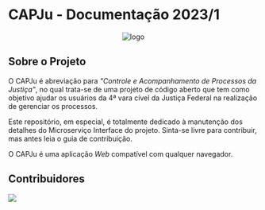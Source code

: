 # CAPJu - Documentação 2023/1

<div align="center">
  <img src="https://i.imgur.com/0KsqIUe.png" alt="logo">
</div>

## Sobre o Projeto

O CAPJu é abreviação para _"Controle e Acompanhamento de Processos da Justiça"_, no qual trata-se de uma projeto de código aberto que tem como objetivo ajudar os usuários da 4ª vara cível da Justiça Federal na realização de gerenciar os processos.

Este repositório, em especial, é totalmente dedicado à manutenção dos detalhes do Microserviço Interface do projeto. Sinta-se livre para contribuir, mas antes leia o guia de contribuição.

O CAPJu é uma aplicação _Web_ compatível com qualquer navegador.

## Contribuidores

<a href="https://github.com/fga-eps-mds/2023-1-CAPJu-Doc/graphs/contributors">
  <img src="https://contrib.rocks/image?repo=fga-eps-mds/2023-1-CAPJu-Doc" />
</a>
